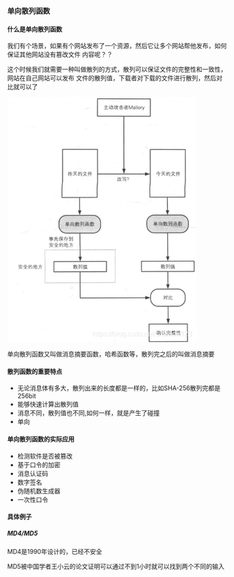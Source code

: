 ### 单向散列函数

#### 什么是单向散列函数

我们有个场景，如果有个网站发布了一个资源，然后它让多个网站帮他发布，如何保证其他网站没有篡改文件
内容呢？？

这个时候我们就需要一种叫做散列的方式，散列可以保证文件的完整性和一致性，网站在自己网站可以发布
文件的散列值，下载者对下载的文件进行散列，然后对比就可以了

![20210419_165557_35](image/20210419_165557_35.png)

单向散列函数又叫做消息摘要函数，哈希函数等，散列完之后的叫做消息摘要

#### 散列函数的重要特点

* 无论消息体有多大，散列出来的长度都是一样的，比如SHA-256散列完都是256bit
* 能够快速计算出散列值
* 消息不同，散列值也不同,如何一样，就是产生了碰撞
* 单向

#### 单向散列函数的实际应用

* 检测软件是否被篡改
* 基于口令的加密
* 消息认证码
* 数字签名
* 伪随机数生成器
* 一次性口令

#### 具体例子

##### MD4/MD5

MD4是1990年设计的，已经不安全

MD5被中国学者王小云的论文证明可以通过不到1小时就可以找到两个不同的输入
